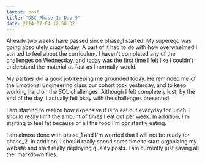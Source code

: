 ```yaml
---
layout: post
title: "DBC Phase_1: Day 9"
date: 2014-07-04 12:50:32
---
```


Already two weeks have passed since phase_1 started. My superego was going absolutely crazy today. A part of it had to do with how overwhelmed I started to feel about the curriculum. I haven't completed any of the challenges on Wednesday, and today was the first time I felt like I couldn't understand the material as fast as I normally would. 

My partner did a good job keeping me grounded today. He reminded me of the Emotional Engineering class our cohort took yesterday, and to keep working hard on the SQL challenges. Although I felt completely lost, by the end of the day, I actually felt okay with the challenges presented.

I am starting to realize how expensive it is to eat out everyday for lunch. I should really limit the amount of times I eat out per week. In addition, I'm starting to feel fat because of all the food I'm constantly eating.

I am almost done with phase_1 and I'm worried that I will not be ready for phase_2. In addition, I should really spend some time to start organizing my website and start really deploying quality posts. I am currently just saving all the .markdown files.